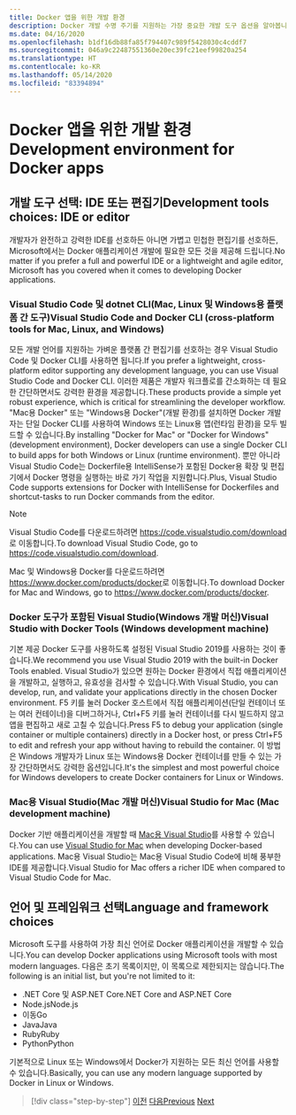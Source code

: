 ```yaml
---
title: Docker 앱을 위한 개발 환경
description: Docker 개발 수명 주기를 지원하는 가장 중요한 개발 도구 옵션을 알아봅니다.
ms.date: 04/16/2020
ms.openlocfilehash: b1df16db88fa85f794407c989f5428030c4cddf7
ms.sourcegitcommit: 046a9c22487551360e20ec39fc21eef99820a254
ms.translationtype: HT
ms.contentlocale: ko-KR
ms.lasthandoff: 05/14/2020
ms.locfileid: "83394894"
---
```

# <a name="development-environment-for-docker-apps"></a><span data-ttu-id="3fcf5-103">Docker 앱을 위한 개발 환경</span><span class="sxs-lookup"><span data-stu-id="3fcf5-103">Development environment for Docker apps</span></span>

## <a name="development-tools-choices-ide-or-editor"></a><span data-ttu-id="3fcf5-104">개발 도구 선택: IDE 또는 편집기</span><span class="sxs-lookup"><span data-stu-id="3fcf5-104">Development tools choices: IDE or editor</span></span>

<span data-ttu-id="3fcf5-105">개발자가 완전하고 강력한 IDE를 선호하든 아니면 가볍고 민첩한 편집기를 선호하든, Microsoft에서는 Docker 애플리케이션 개발에 필요한 모든 것을 제공해 드립니다.</span><span class="sxs-lookup"><span data-stu-id="3fcf5-105">No matter if you prefer a full and powerful IDE or a lightweight and agile editor, Microsoft has you covered when it comes to developing Docker applications.</span></span>

### <a name="visual-studio-code-and-docker-cli-cross-platform-tools-for-mac-linux-and-windows"></a><span data-ttu-id="3fcf5-106">Visual Studio Code 및 dotnet CLI(Mac, Linux 및 Windows용 플랫폼 간 도구)</span><span class="sxs-lookup"><span data-stu-id="3fcf5-106">Visual Studio Code and Docker CLI (cross-platform tools for Mac, Linux, and Windows)</span></span>

<span data-ttu-id="3fcf5-107">모든 개발 언어를 지원하는 가벼운 플랫폼 간 편집기를 선호하는 경우 Visual Studio Code 및 Docker CLI를 사용하면 됩니다.</span><span class="sxs-lookup"><span data-stu-id="3fcf5-107">If you prefer a lightweight, cross-platform editor supporting any development language, you can use Visual Studio Code and Docker CLI.</span></span> <span data-ttu-id="3fcf5-108">이러한 제품은 개발자 워크플로를 간소화하는 데 필요한 간단하면서도 강력한 환경을 제공합니다.</span><span class="sxs-lookup"><span data-stu-id="3fcf5-108">These products provide a simple yet robust experience, which is critical for streamlining the developer workflow.</span></span> <span data-ttu-id="3fcf5-109">"Mac용 Docker" 또는 "Windows용 Docker"(개발 환경)를 설치하면 Docker 개발자는 단일 Docker CLI를 사용하여 Windows 또는 Linux용 앱(런타임 환경)을 모두 빌드할 수 있습니다.</span><span class="sxs-lookup"><span data-stu-id="3fcf5-109">By installing "Docker for Mac" or "Docker for Windows" (development environment), Docker developers can use a single Docker CLI to build apps for both Windows or Linux (runtime environment).</span></span> <span data-ttu-id="3fcf5-110">뿐만 아니라 Visual Studio Code는 Dockerfile용 IntelliSense가 포함된 Docker용 확장 및 편집기에서 Docker 명령을 실행하는 바로 가기 작업을 지원합니다.</span><span class="sxs-lookup"><span data-stu-id="3fcf5-110">Plus, Visual Studio Code supports extensions for Docker with IntelliSense for Dockerfiles and shortcut-tasks to run Docker commands from the editor.</span></span>

> [!NOTE]
> <span data-ttu-id="3fcf5-111">Visual Studio Code를 다운로드하려면 <https://code.visualstudio.com/download>로 이동합니다.</span><span class="sxs-lookup"><span data-stu-id="3fcf5-111">To download Visual Studio Code, go to <https://code.visualstudio.com/download>.</span></span>
>
> <span data-ttu-id="3fcf5-112">Mac 및 Windows용 Docker를 다운로드하려면 <https://www.docker.com/products/docker>로 이동합니다.</span><span class="sxs-lookup"><span data-stu-id="3fcf5-112">To download Docker for Mac and Windows, go to <https://www.docker.com/products/docker>.</span></span>

### <a name="visual-studio-with-docker-tools-windows-development-machine"></a><span data-ttu-id="3fcf5-113">Docker 도구가 포함된 Visual Studio(Windows 개발 머신)</span><span class="sxs-lookup"><span data-stu-id="3fcf5-113">Visual Studio with Docker Tools (Windows development machine)</span></span>

<span data-ttu-id="3fcf5-114">기본 제공 Docker 도구를 사용하도록 설정된 Visual Studio 2019를 사용하는 것이 좋습니다.</span><span class="sxs-lookup"><span data-stu-id="3fcf5-114">We recommend you use Visual Studio 2019 with the built-in Docker Tools enabled.</span></span> <span data-ttu-id="3fcf5-115">Visual Studio가 있으면 원하는 Docker 환경에서 직접 애플리케이션을 개발하고, 실행하고, 유효성을 검사할 수 있습니다.</span><span class="sxs-lookup"><span data-stu-id="3fcf5-115">With Visual Studio, you can develop, run, and validate your applications directly in the chosen Docker environment.</span></span> <span data-ttu-id="3fcf5-116">F5 키를 눌러 Docker 호스트에서 직접 애플리케이션(단일 컨테이너 또는 여러 컨테이너)을 디버그하거나, Ctrl+F5 키를 눌러 컨테이너를 다시 빌드하지 않고 앱을 편집하고 새로 고칠 수 있습니다.</span><span class="sxs-lookup"><span data-stu-id="3fcf5-116">Press F5 to debug your application (single container or multiple containers) directly in a Docker host, or press Ctrl+F5 to edit and refresh your app without having to rebuild the container.</span></span> <span data-ttu-id="3fcf5-117">이 방법은 Windows 개발자가 Linux 또는 Windows용 Docker 컨테이너를 만들 수 있는 가장 간단하면서도 강력한 옵션입니다.</span><span class="sxs-lookup"><span data-stu-id="3fcf5-117">It's the simplest and most powerful choice for Windows developers to create Docker containers for Linux or Windows.</span></span>

### <a name="visual-studio-for-mac-mac-development-machine"></a><span data-ttu-id="3fcf5-118">Mac용 Visual Studio(Mac 개발 머신)</span><span class="sxs-lookup"><span data-stu-id="3fcf5-118">Visual Studio for Mac (Mac development machine)</span></span>

<span data-ttu-id="3fcf5-119">Docker 기반 애플리케이션을 개발할 때 [Mac용 Visual Studio](https://visualstudio.microsoft.com/vs/mac/?utm_medium=microsoft&utm_source=docs.microsoft.com&utm_campaign=inline+link)를 사용할 수 있습니다.</span><span class="sxs-lookup"><span data-stu-id="3fcf5-119">You can use [Visual Studio for Mac](https://visualstudio.microsoft.com/vs/mac/?utm_medium=microsoft&utm_source=docs.microsoft.com&utm_campaign=inline+link) when developing Docker-based applications.</span></span> <span data-ttu-id="3fcf5-120">Mac용 Visual Studio는 Mac용 Visual Studio Code에 비해 풍부한 IDE를 제공합니다.</span><span class="sxs-lookup"><span data-stu-id="3fcf5-120">Visual Studio for Mac offers a richer IDE when compared to Visual Studio Code for Mac.</span></span>

## <a name="language-and-framework-choices"></a><span data-ttu-id="3fcf5-121">언어 및 프레임워크 선택</span><span class="sxs-lookup"><span data-stu-id="3fcf5-121">Language and framework choices</span></span>

<span data-ttu-id="3fcf5-122">Microsoft 도구를 사용하여 가장 최신 언어로 Docker 애플리케이션을 개발할 수 있습니다.</span><span class="sxs-lookup"><span data-stu-id="3fcf5-122">You can develop Docker applications using Microsoft tools with most modern languages.</span></span> <span data-ttu-id="3fcf5-123">다음은 초기 목록이지만, 이 목록으로 제한되지는 않습니다.</span><span class="sxs-lookup"><span data-stu-id="3fcf5-123">The following is an initial list, but you're not limited to it:</span></span>

- <span data-ttu-id="3fcf5-124">.NET Core 및 ASP.NET Core</span><span class="sxs-lookup"><span data-stu-id="3fcf5-124">.NET Core and ASP.NET Core</span></span>
- <span data-ttu-id="3fcf5-125">Node.js</span><span class="sxs-lookup"><span data-stu-id="3fcf5-125">Node.js</span></span>
- <span data-ttu-id="3fcf5-126">이동</span><span class="sxs-lookup"><span data-stu-id="3fcf5-126">Go</span></span>
- <span data-ttu-id="3fcf5-127">Java</span><span class="sxs-lookup"><span data-stu-id="3fcf5-127">Java</span></span>
- <span data-ttu-id="3fcf5-128">Ruby</span><span class="sxs-lookup"><span data-stu-id="3fcf5-128">Ruby</span></span>
- <span data-ttu-id="3fcf5-129">Python</span><span class="sxs-lookup"><span data-stu-id="3fcf5-129">Python</span></span>

<span data-ttu-id="3fcf5-130">기본적으로 Linux 또는 Windows에서 Docker가 지원하는 모든 최신 언어를 사용할 수 있습니다.</span><span class="sxs-lookup"><span data-stu-id="3fcf5-130">Basically, you can use any modern language supported by Docker in Linux or Windows.</span></span>

>[!div class="step-by-step"]
><span data-ttu-id="3fcf5-131">[이전](deploy-azure-kubernetes-service.md)
>[다음](docker-apps-inner-loop-workflow.md)</span><span class="sxs-lookup"><span data-stu-id="3fcf5-131">[Previous](deploy-azure-kubernetes-service.md)
[Next](docker-apps-inner-loop-workflow.md)</span></span>
